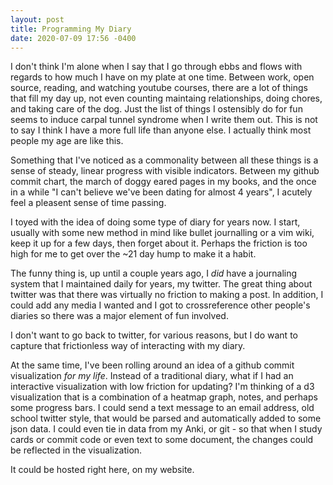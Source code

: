 ```yaml
---
layout: post
title: Programming My Diary
date: 2020-07-09 17:56 -0400
---
```


I don't think I'm alone when I say that I go through ebbs and flows with regards
to how much I have on my plate at one time. Between work, open source, reading, 
and watching youtube courses, there are a lot of things that fill my day up, 
not even counting maintaing relationships, doing chores, and taking care of the dog. 
Just the list of things I ostensibly do for fun seems to induce carpal tunnel syndrome when I write them out. 
This is not to say I think I have a more full life than anyone else. I actually think
most people my age are like this.

Something that I've noticed as a commonality between all these things is a sense
of steady, linear progress with visible indicators. Between my github commit chart, 
the march of doggy eared pages in my books, and the once in a while "I can't believe we've been dating
for almost 4 years", I acutely feel a pleasent sense of time passing. 

I toyed with the idea of doing some type of diary for years now. I start, usually with 
some new method in mind like bullet journalling or a vim wiki, keep it up for a few days, 
then forget about it. Perhaps the friction is too high for me to get over the ~21 day hump
to make it a habit. 

The funny thing is, up until a couple years ago, I _did_ have a journaling system that
I maintained daily for years, my twitter. The great thing about twitter was that there
was virtually no friction to making a post. In addition, I could add any media I wanted
and I got to crossreference other people's diaries so there was a major element of fun involved. 

I don't want to go back to twitter, for various reasons, but I do want to capture that 
frictionless way of interacting with my diary.

At the same time, I've been rolling around an idea of a github commit visualization 
_for my life_. Instead of a traditional diary, what if I had an interactive visualization
with low friction for updating? I'm thinking of a d3 visualization that is a combination
of a heatmap graph, notes, and perhaps some progress bars. I could send a text message
to an email address, old school twitter style, that would be parsed and automatically added
to some json data. I could even tie in data from my Anki, or git - so that when I study cards
or commit code or even text to some document, the changes could be reflected in the visualization. 

It could be hosted right here, on my website. 
